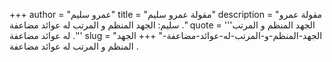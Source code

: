 +++
author = "عمرو سليم"
title = "مقولة عمرو سليم"
description = "مقولة عمرو سليم: الجهد المنظم و المرتب له عوائد مضاعفة ."
quote = '''الجهد المنظم و المرتب له عوائد مضاعفة .''' 
slug = "الجهد-المنظم-و-المرتب-له-عوائد-مضاعفة-"
+++
الجهد المنظم و المرتب له عوائد مضاعفة .
